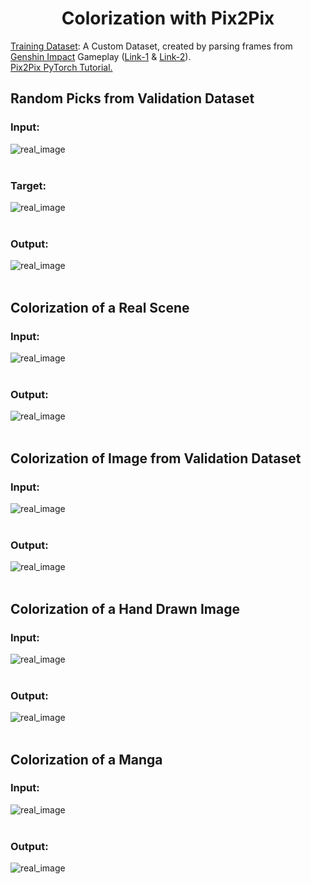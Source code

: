 <h1 align="center">Colorization with Pix2Pix</h1>

[Training Dataset](https://www.kaggle.com/ani717/genshin-impact-gameplay-frames-dataset-for-gans): A Custom Dataset, created by parsing frames from [Genshin Impact](https://genshin.mihoyo.com/en/home) Gameplay ([Link-1](https://youtu.be/iF2qlgUJqXw) & [Link-2](https://youtu.be/xawojgTzTkE)).<br/>
[Pix2Pix PyTorch Tutorial.](https://youtu.be/SuddDSqGRzg)<br/>

## Random Picks from Validation Dataset
### Input:<br/>
<img src="https://github.com/ANI717/Colorization_with_Pix2Pix/blob/main/results/input.png" alt="real_image" class="inline"/><br/>
<br/>
### Target:<br/>
<img src="https://github.com/ANI717/Colorization_with_Pix2Pix/blob/main/results/real.png" alt="real_image" class="inline"/><br/>
<br/>
### Output:<br/>
<img src="https://github.com/ANI717/Colorization_with_Pix2Pix/blob/main/results/fake_epoch9_step59.png" alt="real_image" class="inline"/><br/>
<br/>
## Colorization of a Real Scene
### Input:<br/>
<img src="https://github.com/ANI717/Colorization_with_Pix2Pix/blob/main/sample/sample2.jpg" alt="real_image" class="inline"/><br/>
<br/>
### Output:<br/>
<img src="https://github.com/ANI717/Colorization_with_Pix2Pix/blob/main/sample/output_sample2.jpg" alt="real_image" class="inline"/><br/>
<br/>
## Colorization of Image from Validation Dataset
### Input:<br/>
<img src="https://github.com/ANI717/Colorization_with_Pix2Pix/blob/main/sample/sample7.jpg" alt="real_image" class="inline"/><br/>
<br/>
### Output:<br/>
<img src="https://github.com/ANI717/Colorization_with_Pix2Pix/blob/main/sample/output_sample7.jpg" alt="real_image" class="inline"/><br/>
<br/>
## Colorization of a Hand Drawn Image
### Input:<br/>
<img src="https://github.com/ANI717/Colorization_with_Pix2Pix/blob/main/sample/sample6.jpg" alt="real_image" class="inline"/><br/>
<br/>
### Output:<br/>
<img src="https://github.com/ANI717/Colorization_with_Pix2Pix/blob/main/sample/output_sample6.jpg" alt="real_image" class="inline"/><br/>
<br/>
## Colorization of a Manga
### Input:<br/>
<img src="https://github.com/ANI717/Colorization_with_Pix2Pix/blob/main/sample/sample3.jpg" alt="real_image" class="inline"/><br/>
<br/>
### Output:<br/>
<img src="https://github.com/ANI717/Colorization_with_Pix2Pix/blob/main/sample/output_sample3.jpg" alt="real_image" class="inline"/><br/>
